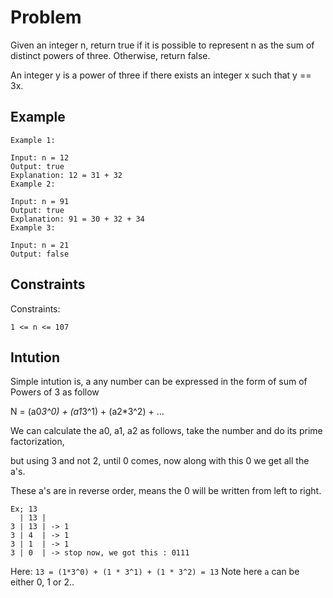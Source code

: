 # Problem
Given an integer n, return true if it is possible to represent n as the sum of distinct powers of three. Otherwise, return false.

An integer y is a power of three if there exists an integer x such that y == 3x.

## Example
```
Example 1:

Input: n = 12
Output: true
Explanation: 12 = 31 + 32
Example 2:

Input: n = 91
Output: true
Explanation: 91 = 30 + 32 + 34
Example 3:

Input: n = 21
Output: false
```

## Constraints
Constraints:

`1 <= n <= 107`

## Intution
Simple intution is, a any number can be expressed in the form of sum of Powers of 3 as follow

N = (a0*3^0) + (a1*3^1) + (a2*3^2) + ...

We can calculate the a0, a1, a2 as follows, take the number and do its prime factorization,

but using 3 and not 2, until 0 comes, now along with this 0 we get all the a's.

These a's are in reverse order, means the 0 will be written from left to right.
```
Ex; 13
  | 13 |
3 | 13 | -> 1
3 | 4  | -> 1
3 | 1  | -> 1
3 | 0  | -> stop now, we got this : 0111
```

Here: `13 = (1*3^0) + (1 * 3^1) + (1 * 3^2) = 13`
Note here `a` can be either 0, 1 or 2..
